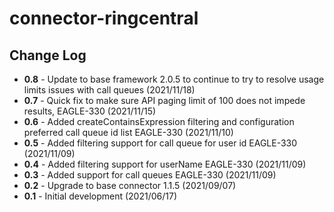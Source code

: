 # connector-ringcentral

## Change Log

+ **0.8** - Update to base framework 2.0.5 to continue to try to resolve usage limits issues with call queues (2021/11/18)
+ **0.7** - Quick fix to make sure API paging limit of 100 does not impede results, EAGLE-330 (2021/11/15)
+ **0.6** - Added createContainsExpression filtering and configuration preferred call queue id list EAGLE-330 (2021/11/10)
+ **0.5** - Added filtering support for call queue for user id EAGLE-330 (2021/11/09)
+ **0.4** - Added filtering support for userName EAGLE-330 (2021/11/09)
+ **0.3** - Added support for call queues EAGLE-330 (2021/11/09)
+ **0.2** - Upgrade to base connector 1.1.5 (2021/09/07)
+ **0.1** - Initial development (2021/06/17)
